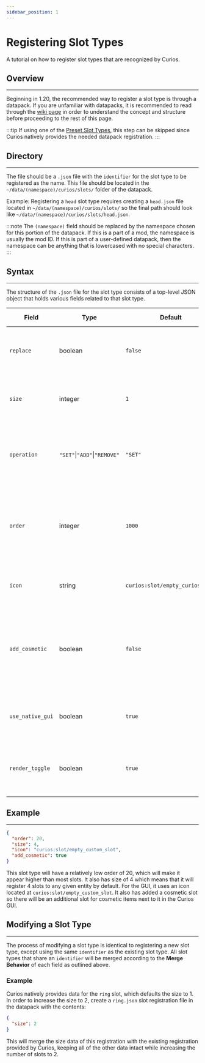 ```yaml
---
sidebar_position: 1
---
```


# Registering Slot Types

A tutorial on how to register slot types that are recognized by Curios.

## Overview
---
Beginning in 1.20, the recommended way to register a slot type is through a datapack. If you are unfamiliar with
datapacks, it is recommended to read through the [wiki page](https://minecraft.fandom.com/wiki/Data_pack) in order to
understand the concept and structure before proceeding to the rest of this page.

:::tip
If using one of the [Preset Slot Types](./preset-slots), this step can be skipped since Curios natively provides the
needed datapack registration.
:::

## Directory
---
The file should be a `.json` file with the `identifier` for the slot type to be registered as the name. This file
should be located in the `~/data/(namespace)/curios/slots/` folder of the datapack.

Example: Registering a `head` slot type requires creating a `head.json` file located in `~/data/(namespace)/curios/slots/`
so the final path should look like `~/data/(namespace)/curios/slots/head.json`.

:::note
The `(namespace)` field should be replaced by the namespace chosen for this portion of the datapack. If this is a part
of a mod, the namespace is usually the mod ID. If this is part of a user-defined datapack, then the namespace can be
anything that is lowercased with no special characters.
:::

## Syntax
---
The structure of the `.json` file for the slot type consists of a top-level JSON object that holds various fields
related to that slot type.

| Field            | Type                         | Default                         | Required | Description                                                                                                          | Merge Behavior                              |
|------------------|------------------------------|---------------------------------|----------|----------------------------------------------------------------------------------------------------------------------|---------------------------------------------|
| `replace`        | boolean                      | `false`                         | `false`  | When `true`, replaces data from lower-priority datapacks                                                             | N/A                                         |
| `size`           | integer                      | `1`                             | `false`  | The number of slots of this slot type to give by default                                                             | The highest size will be used               |
| `operation`      | `"SET"`\|`"ADD"`\|`"REMOVE"` | `"SET"`                         | `false`  | Whether to use `size` to set, add, or remove from the total number of slots                                          | N/A                                         |
| `order`          | integer                      | `1000`                          | `false`  | The order the slots will appear in the native Curios GUI, lower numbers appear higher                                | The lowest order will be used               |
| `icon`           | string                       | `curios:slot/empty_curios_slot` | `false`  | The location of the icon to use for the slot type                                                                    | The last icon will be used                  |
| `add_cosmetic`   | boolean                      | `false`                         | `false`  | When `true`, adds a cosmetic slot next to the original that does not provide function but still renders its contents | `true` if any add a cosmetic slot           |
| `use_native_gui` | boolean                      | `true`                          | `false`  | When `false`, does not add the slot type to the native Curios GUI                                                    | `false` if any do not use the native GUI    |
| `render_toggle`  | boolean                      | `true`                          | `false`  | When `false`, does not allow the slot type to toggle its rendering                                                   | `false` if any do not allow render toggling |

## Example
---
```json
{
  "order": 20,
  "size": 4,
  "icon": "curios:slot/empty_custom_slot",
  "add_cosmetic": true
}
```
This slot type will have a relatively low order of 20, which will make it appear higher than most slots. It also has
size of 4 which means that it will register 4 slots to any given entity by default. For the GUI, it uses an icon
located at `curios:slot/empty_custom_slot`. It also has added a cosmetic slot so there will be an additional slot for
cosmetic items next to it in the Curios GUI.

## Modifying a Slot Type
---
The process of modifying a slot type is identical to registering a new slot type, except using the same `identifier` as
the existing slot type. All slot types that share an `identifier` will be merged according to the **Merge Behavior** of
each field as outlined above.

### Example
Curios natively provides data for the `ring` slot, which defaults the size to 1. In order to increase the size to 2,
create a `ring.json` slot registration file in the datapack with the contents:
```json
{
  "size": 2
}
```
This will merge the size data of this registration with the existing registration provided by Curios, keeping all of the
other data intact while increasing the number of slots to 2.
  